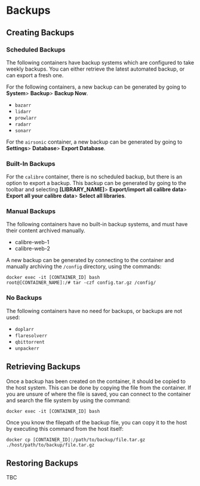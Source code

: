 # Backups

## Creating Backups

### Scheduled Backups

The following containers have backup systems which are configured to take weekly backups.
You can either retrieve the latest automated backup, or can export a fresh one.

For the following containers, a new backup can be generated by going to **System**> **Backup**> **Backup Now**.

- `bazarr`
- `lidarr`
- `prowlarr`
- `radarr`
- `sonarr`

For the `airsonic` container, a new backup can be generated by going to **Settings**> **Database**> **Export Database**.

### Built-In Backups

For the `calibre` container, there is no scheduled backup, but there is an option to export a backup. This backup can be generated by going to
the toolbar and selecting **\[LIBRARY_NAME\]**> **Export/import all calibre data**> **Export all your calibre data**> **Select all libraries**.

### Manual Backups

The following containers have no built-in backup systems, and must have their content archived manually.

- calibre-web-1
- calibre-web-2

A new backup can be generated by connecting to the container and manually archiving the `/config` directory, using the commands:

```
docker exec -it [CONTAINER_ID] bash
root@[CONTAINER_NAME]:/# tar -czf config.tar.gz /config/
```

### No Backups

The following containers have no need for backups, or backups are not used:

- `doplarr`
- `flaresolverr`
- `qbittorrent`
- `unpackerr`

## Retrieving Backups

Once a backup has been created on the container, it should be copied to the host system. This can be done by copying the file from the container.
If you are unsure of where the file is saved, you can connect to the container and search the file system by using the command:

```
docker exec -it [CONTAINER_ID] bash
```

Once you know the filepath of the backup file, you can copy it to the host by executing this command from the host itself:

```
docker cp [CONTAINER_ID]:/path/to/backup/file.tar.gz ./host/path/to/backup/file.tar.gz
```

## Restoring Backups

TBC